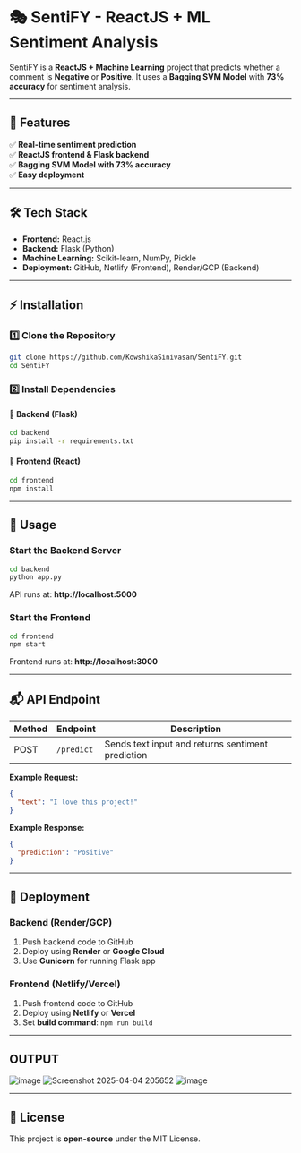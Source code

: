 
# 🎭 SentiFY - ReactJS + ML Sentiment Analysis  

SentiFY is a **ReactJS + Machine Learning** project that predicts whether a comment is **Negative** or **Positive**. It uses a **Bagging SVM Model** with **73% accuracy** for sentiment analysis.  

---

## 🚀 Features  
✅ **Real-time sentiment prediction**  
✅ **ReactJS frontend & Flask backend**  
✅ **Bagging SVM Model with 73% accuracy**  
✅ **Easy deployment**  

---

## 🛠 Tech Stack  

- **Frontend:** React.js  
- **Backend:** Flask (Python)  
- **Machine Learning:** Scikit-learn, NumPy, Pickle  
- **Deployment:** GitHub, Netlify (Frontend), Render/GCP (Backend)  

---

## ⚡ Installation  

### 1️⃣ Clone the Repository  

```bash
git clone https://github.com/KowshikaSinivasan/SentiFY.git
cd SentiFY
```

### 2️⃣ Install Dependencies  

#### 🔹 Backend (Flask)  
```bash
cd backend
pip install -r requirements.txt
```

#### 🔹 Frontend (React)  
```bash
cd frontend
npm install
```

---

## 🎯 Usage  

### Start the Backend Server  
```bash
cd backend
python app.py
```
API runs at: **http://localhost:5000**  

### Start the Frontend  
```bash
cd frontend
npm start
```
Frontend runs at: **http://localhost:3000**  

---

## 📬 API Endpoint  

| Method | Endpoint | Description |
|--------|----------|-------------|
| POST | `/predict` | Sends text input and returns sentiment prediction |

**Example Request:**  
```json
{
  "text": "I love this project!"
}
```

**Example Response:**  
```json
{
  "prediction": "Positive"
}
```

---

## 🚀 Deployment  

### **Backend (Render/GCP)**  
1. Push backend code to GitHub  
2. Deploy using **Render** or **Google Cloud**  
3. Use **Gunicorn** for running Flask app  

### **Frontend (Netlify/Vercel)**  
1. Push frontend code to GitHub  
2. Deploy using **Netlify** or **Vercel**  
3. Set **build command**: `npm run build`  

---

## OUTPUT

![image](https://github.com/user-attachments/assets/210e3af1-80fc-4a14-9b37-7ba94e7a1c9b)
![Screenshot 2025-04-04 205652](https://github.com/user-attachments/assets/0ceedf96-bb58-4801-b284-9417c516c876)
![image](https://github.com/user-attachments/assets/f347946e-6663-4a6f-b42d-80dc6f13f40e)






---

## 📜 License  

This project is **open-source** under the MIT License.  
